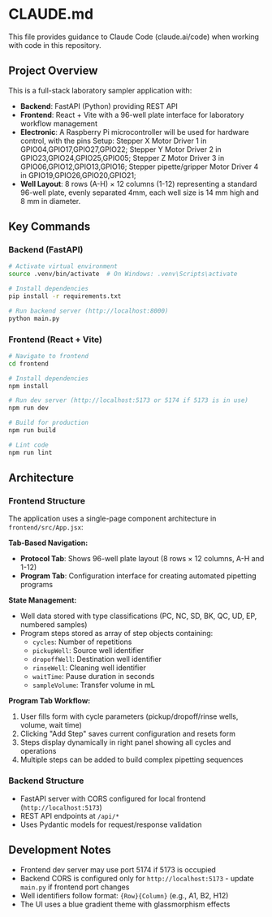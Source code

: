 # CLAUDE.md

This file provides guidance to Claude Code (claude.ai/code) when working with code in this repository.

## Project Overview

This is a full-stack laboratory sampler application with:

- **Backend**: FastAPI (Python) providing REST API
- **Frontend**: React + Vite with a 96-well plate interface for laboratory workflow management
- **Electronic**: A Raspberry Pi microcontroller will be used for hardware control, with the pins Setup:
  Stepper X Motor Driver 1 in GPIO04,GPIO17,GPIO27,GPIO22;
  Stepper Y Motor Driver 2 in GPIO23,GPIO24,GPIO25,GPIO05;
  Stepper Z Motor Driver 3 in GPIO06,GPIO12,GPIO13,GPIO16;
  Stepper pipette/gripper Motor Driver 4 in GPIO19,GPIO26,GPIO20,GPIO21;
- **Well Layout**: 8 rows (A-H) × 12 columns (1-12) representing a standard 96-well plate, evenly separated 4mm,
  each well size is 14 mm high and 8 mm in diameter.

## Key Commands

### Backend (FastAPI)

```bash
# Activate virtual environment
source .venv/bin/activate  # On Windows: .venv\Scripts\activate

# Install dependencies
pip install -r requirements.txt

# Run backend server (http://localhost:8000)
python main.py
```

### Frontend (React + Vite)

```bash
# Navigate to frontend
cd frontend

# Install dependencies
npm install

# Run dev server (http://localhost:5173 or 5174 if 5173 is in use)
npm run dev

# Build for production
npm run build

# Lint code
npm run lint
```

## Architecture

### Frontend Structure

The application uses a single-page component architecture in `frontend/src/App.jsx`:

**Tab-Based Navigation:**

- **Protocol Tab**: Shows 96-well plate layout (8 rows × 12 columns, A-H and 1-12)
- **Program Tab**: Configuration interface for creating automated pipetting programs

**State Management:**

- Well data stored with type classifications (PC, NC, SD, BK, QC, UD, EP, numbered samples)
- Program steps stored as array of step objects containing:
    - `cycles`: Number of repetitions
    - `pickupWell`: Source well identifier
    - `dropoffWell`: Destination well identifier
    - `rinseWell`: Cleaning well identifier
    - `waitTime`: Pause duration in seconds
    - `sampleVolume`: Transfer volume in mL

**Program Tab Workflow:**

1. User fills form with cycle parameters (pickup/dropoff/rinse wells, volume, wait time)
2. Clicking "Add Step" saves current configuration and resets form
3. Steps display dynamically in right panel showing all cycles and operations
4. Multiple steps can be added to build complex pipetting sequences

### Backend Structure

- FastAPI server with CORS configured for local frontend (`http://localhost:5173`)
- REST API endpoints at `/api/*`
- Uses Pydantic models for request/response validation

## Development Notes

- Frontend dev server may use port 5174 if 5173 is occupied
- Backend CORS is configured only for `http://localhost:5173` - update `main.py` if frontend port changes
- Well identifiers follow format: `{Row}{Column}` (e.g., A1, B2, H12)
- The UI uses a blue gradient theme with glassmorphism effects